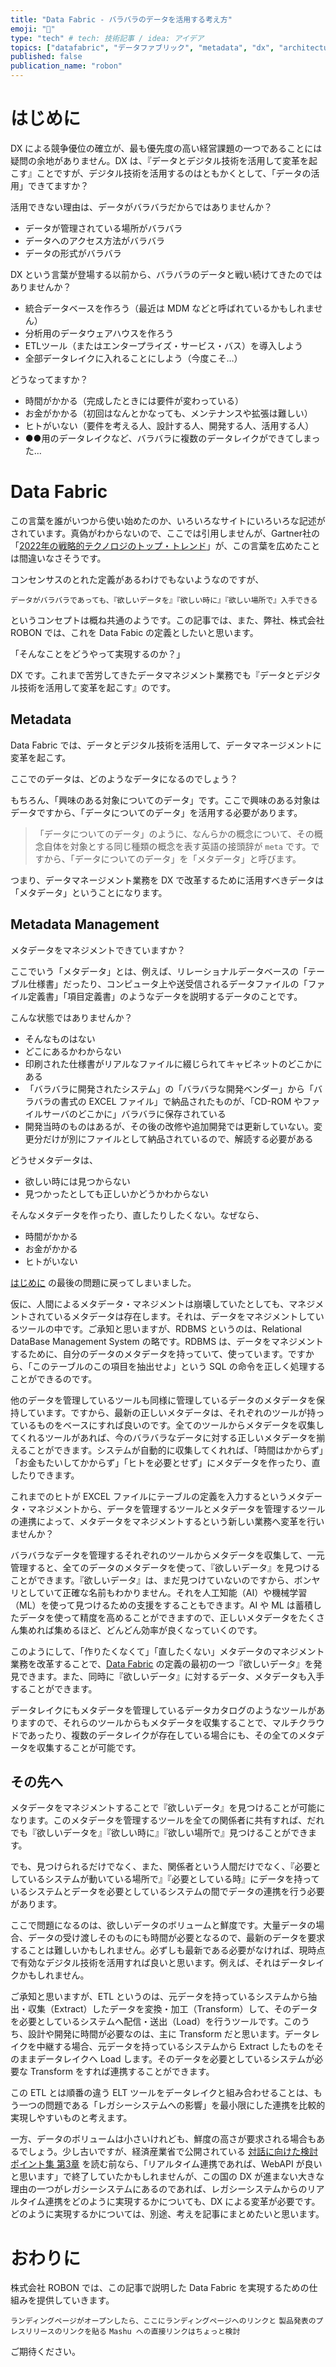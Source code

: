 ```yaml
---
title: "Data Fabric - バラバラのデータを活用する考え方"
emoji: "🧵"
type: "tech" # tech: 技術記事 / idea: アイデア
topics: ["datafabric", "データファブリック", "metadata", "dx", "architecture"]
published: false
publication_name: "robon"
---
```


# はじめに

DX による競争優位の確立が、最も優先度の高い経営課題の一つであることには疑問の余地がありません。DX は、『データとデジタル技術を活用して変革を起こす』ことですが、デジタル技術を活用するのはともかくとして、「データの活用」できてますか？

活用できない理由は、データがバラバラだからではありませんか？
- データが管理されている場所がバラバラ
- データへのアクセス方法がバラバラ
- データの形式がバラバラ

DX という言葉が登場する以前から、バラバラのデータと戦い続けてきたのではありませんか？
- 統合データベースを作ろう（最近は MDM などと呼ばれているかもしれません）
- 分析用のデータウェアハウスを作ろう
- ETLツール（またはエンタープライズ・サービス・バス）を導入しよう
- 全部データレイクに入れることにしよう（今度こそ…）

どうなってますか？
- 時間がかかる（完成したときには要件が変わっている）
- お金がかかる（初回はなんとかなっても、メンテナンスや拡張は難しい）
- ヒトがいない（要件を考える人、設計する人、開発する人、活用する人）
- ●●用のデータレイクなど、バラバラに複数のデータレイクができてしまった…

# Data Fabric

この言葉を誰がいつから使い始めたのか、いろいろなサイトにいろいろな記述がされています。真偽がわからないので、ここでは引用しませんが、Gartner社の「[2022年の戦略的テクノロジのトップ・トレンド](https://www.gartner.co.jp/ja/newsroom/press-releases/pr-20211117)」が、この言葉を広めたことは間違いなさそうです。

コンセンサスのとれた定義があるわけでもないようなのですが、
```
データがバラバラであっても、『欲しいデータを』『欲しい時に』『欲しい場所で』入手できる
```
というコンセプトは概ね共通のようです。この記事では、また、弊社、株式会社 ROBON では、これを Data Fabic の定義としたいと思います。

「そんなことをどうやって実現するのか？」

DX です。これまで苦労してきたデータマネジメント業務でも『データとデジタル技術を活用して変革を起こす』のです。

## Metadata

Data Fabric では、データとデジタル技術を活用して、データマネージメントに変革を起こす。

ここでのデータは、どのようなデータになるのでしょう？

もちろん、「興味のある対象についてのデータ」です。ここで興味のある対象はデータですから、「データについてのデータ」を活用する必要があります。

>「データについてのデータ」のように、なんらかの概念について、その概念自体を対象とする同じ種類の概念を表す英語の接頭辞が `meta` です。ですから、「データについてのデータ」を「メタデータ」と呼びます。

つまり、データマネージメント業務を DX で改革するために活用すべきデータは「メタデータ」ということになります。

## Metadata Management

メタデータをマネジメントできていますか？

ここでいう「メタデータ」とは、例えば、リレーショナルデータベースの「テーブル仕様書」だったり、コンピュータ上や送受信されるデータファイルの「ファイル定義書」「項目定義書」のようなデータを説明するデータのことです。

こんな状態ではありませんか？
- そんなものはない
- どこにあるかわからない
- 印刷された仕様書がリアルなファイルに綴じられてキャビネットのどこかにある
- 「バラバラに開発されたシステム」の「バラバラな開発ベンダー」から「バラバラの書式の EXCEL ファイル」で納品されたものが、「CD-ROM やファイルサーバのどこかに」バラバラに保存されている
- 開発当時のものはあるが、その後の改修や追加開発では更新していない。変更分だけが別にファイルとして納品されているので、解読する必要がある

どうせメタデータは、
- 欲しい時には見つからない
- 見つかったとしても正しいかどうかわからない

そんなメタデータを作ったり、直したりしたくない。なぜなら、
- 時間がかかる
- お金がかかる
- ヒトがいない

[はじめに](#はじめに) の最後の問題に戻ってしまいました。

仮に、人間によるメタデータ・マネジメントは崩壊していたとしても、マネジメントされているメタデータは存在します。それは、データをマネジメントしているツールの中です。ご承知と思いますが、RDBMS というのは、Relational DataBase Management System の略です。RDBMS は、データをマネジメントするために、自分のデータのメタデータを持っていて、使っています。ですから、「このテーブルのこの項目を抽出せよ」という SQL の命令を正しく処理することができるのです。

他のデータを管理しているツールも同様に管理しているデータのメタデータを保持しています。ですから、最新の正しいメタデータは、それぞれのツールが持っているものをベースにすれば良いのです。全てのツールからメタデータを収集してくれるツールがあれば、今のバラバラなデータに対する正しいメタデータを揃えることができます。システムが自動的に収集してくれれば、「時間はかからず」「お金もたいしてかからず」「ヒトを必要とせず」にメタデータを作ったり、直したりできます。

これまでのヒトが EXCEL ファイルにテーブルの定義を入力するというメタデータ・マネジメントから、データを管理するツールとメタデータを管理するツールの連携によって、メタデータをマネジメントするという新しい業務へ変革を行いませんか？

バラバラなデータを管理するそれぞれのツールからメタデータを収集して、一元管理すると、全てのデータのメタデータを使って、『欲しいデータ』を見つけることができます。『欲しいデータ』は、まだ見つけていないのですから、ボンヤリとしていて正確な名前もわかりません。それを人工知能（AI）や機械学習（ML）を使って見つけるための支援をすることもできます。AI や ML は蓄積したデータを使って精度を高めることができますので、正しいメタデータをたくさん集めれば集めるほど、どんどん効率が良くなっていくのです。

このようにして、「作りたくなくて」「直したくない」メタデータのマネジメント業務を改革することで、[Data Fabric](#data-fabric) の定義の最初の一つ『欲しいデータ』を発見できます。また、同時に『欲しいデータ』に対するデータ、メタデータも入手することができます。

データレイクにもメタデータを管理しているデータカタログのようなツールがありますので、それらのツールからもメタデータを収集することで、マルチクラウドであったり、複数のデータレイクが存在している場合にも、その全てのメタデータを収集することが可能です。

## その先へ

メタデータをマネジメントすることで『欲しいデータ』を見つけることが可能になります。このメタデータを管理するツールを全ての関係者に共有すれば、だれでも『欲しいデータを』『欲しい時に』『欲しい場所で』見つけることができます。

でも、見つけられるだけでなく、また、関係者という人間だけでなく、『必要としているシステムが動いている場所で』『必要としている時』にデータを持っているシステムとデータを必要としているシステムの間でデータの連携を行う必要があります。

ここで問題になるのは、欲しいデータのボリュームと鮮度です。大量データの場合、データの受け渡しそのものにも時間が必要となるので、最新のデータを要求することは難しいかもしれません。必ずしも最新である必要がなければ、現時点で有効なデジタル技術を活用すれば良いと思います。例えば、それはデータレイクかもしれません。

ご承知と思いますが、ETL というのは、元データを持っているシステムから抽出・収集（Extract）したデータを変換・加工（Transform）して、そのデータを必要としているシステムへ配信・送出（Load）を行うツールです。このうち、設計や開発に時間が必要なのは、主に Transform だと思います。データレイクを中継する場合、元データを持っているシステムから Extract したものをそのままデータレイクへ Load します。そのデータを必要としているシステムが必要な Transform をすれば連携することができます。

この ETL とは順番の違う ELT ツールをデータレイクと組み合わせることは、もう一つの問題である「レガシーシステムへの影響」を最小限にした連携を比較的実現しやすいものと考えます。

一方、データのボリュームは小さいけれども、鮮度の高さが要求される場合もあるでしょう。少し古いですが、経済産業省で公開されている [対話に向けた検討ポイント集 第3章](https://www.meti.go.jp/press/2020/12/20201228004/20201228004-7.pdf) を読む前なら、「リアルタイム連携であれば、WebAPI が良いと思います」で終了していたかもしれませんが、この国の DX が進まない大きな理由の一つがレガシーシステムにあるのであれば、レガシーシステムからのリアルタイム連携をどのように実現するかについても、DX による変革が必要です。どのように実現するかについては、別途、考えを記事にまとめたいと思います。

# おわりに

株式会社 ROBON では、この記事で説明した Data Fabric を実現するための仕組みを提供していきます。

`ランディングページがオープンしたら、ここにランディングページへのリンクと`
`製品発表のプレスリリースのリンクを貼る`
`Mashu への直接リンクはちょっと検討`

ご期待ください。
